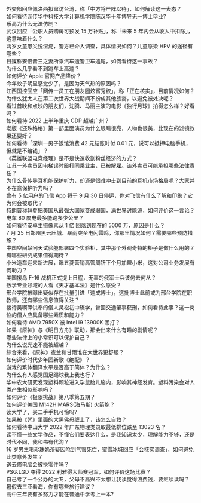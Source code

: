 外交部回应佩洛西拟窜访台湾，称「中方将严阵以待」，如何解读这一表态？  
如何看待网传华中科技大学计算机学院陈汉华十年博导无一博士毕业?  
乐高为什么无法仿制？  
武汉回应「公职人员购房可预发 15 万补贴」，称「未来 5 年内会从收入中扣除」，这意味着什么？  
两岁女童患尖锐湿疣，警方已介入调查，具体情况如何？儿童感染 HPV 的途径有哪些？  
日媒称安倍晋三之妻所乘汽车遭警卫车追尾，如何看待这一事故？  
为什么几乎看不到跑车上高速？  
如何评价 Apple 官网产品降价？  
今年蚊子明显感觉少了，是因为天气热的原因吗？  
江西国控回应「网传一员工在朋友圈炫富秀权」，称「正在核实」，目前情况如何？  
为什么犹太人在第二次世界大战期间不扮成其他族裔，以避免被处决呢？  
看过首映和点映的朋友们，沈腾、马丽主演的电影《独行月球》拍得怎么样？好看吗？  
如何看待 2022 上半年重庆 GDP 超越广州？  
老版《还珠格格》第一部里面演员为什么眼睛很亮，人物也很美，比现在的滤镜效果还要好？  
如何看待「深圳一男子饭馆消费 42 元结账时付 0.01 元，说可以抵押电脑手机，但就是不给钱」？  
《英雄联盟电竞经理》是不是快速收割粉丝经济的方式？  
江苏一外卖员因电梯误时殴打同乘业主，已被解雇。该外卖员可能承担哪些法律责任？  
为什么骨传导耳机能保护听力，却还是很难冲击到目前的耳机市场格局呢？大家并不在意保护听力吗？  
曾有 5 亿用户的飞信 App 将于 9 月 30 日停运，你对飞信有什么了解和印象？它为何会被取代？  
特朗普称拜登把美国从最强大国家变成弱国，满世界讨能源，如何评价这一言论？  
电车 80 度电最多能跑多少公里？  
如何看待安卓主摄像素从 1 亿 回落到现在的 5000 万，原因是什么？  
7 月 25 日郑州黑云压城、暴雨突至电闪雷鸣，你那里情况如何？需要哪些预防措施？  
中国空间站问天试验舱部署四个实验柜，其中那个外观奇特的柜子是做什么用的？有哪些研究成果值得期待？  
小米造车迎来新进展，曝五菱营销高管周钘下个月加盟小米，这对公司业务发展有何助力？  
美国援乌 F-16 战机正式提上日程，无辜的俄军士兵该何去何从？  
数学专业领域的人看《天才基本法》是什么感受？  
邢台学院被曝出疑似存在批量引进「速成博士」，这批博士此前或为邢台学院在职教师，还有哪些信息值得关注？  
接待吴啊萍供奉的僧人灵松初中辍学，曾因交通肇事获刑，如何看待此事？这一岗位的僧人应具备哪些素质和能力？  
如何看待 AMD 7950X 被 Intel i9 13900K 吊打？  
如果《原神》与《明日方舟》联动，那会出来什么有趣的剧情呢？  
哪些法律上的小常识可以保护自己？  
为什么说光速不能被超越？  
综合来看，《原神》夜兰和甘雨谁在大世界更舒服？  
如何评价时代少年团新歌《绝配》？  
游戏的繁体翻译水平是否高于简体？为什么？  
为什么有人感觉国足踢球我上我也行？  
华中农大研究发现塑料颗粒进入孕鼠胎儿脑内，影响其神经发育。塑料污染会对人类产生相似影响吗？  
如何评价《极限挑战》第八季第五期？  
如何评价美国 M142HIMARS(海马斯) 火箭炮？  
读大学了，买二手手机可怜吗?  
如果被《咒》里面的大黑佛母缠上了，该怎么自救？  
如何看待中山大学 2022 年广东物理类录取最低排位跌至 13023 名？  
读不懂一些文学作品，不懂它们要表达什么，是我知识太少，理解能力不够，还是时代不同，我和书有代沟？  
16 岁男生喝珍珠奶茶疑因呛到气管死亡，蜜雪冰城回应「会核实调查」，如何避免此类意外发生？  
送去修电脑会被换零件吗？  
PSG.LGD 夺得 2022 利雅得大师赛冠军，如何评价这场比赛？  
自己考了一个公办的大专，父母不高兴不太想让我读觉得浪费钱，要继续读吗？  
暑假去三亚看海，你有哪些旅行建议？  
高中三年要有多努力才能在普通中学考上一本?  
